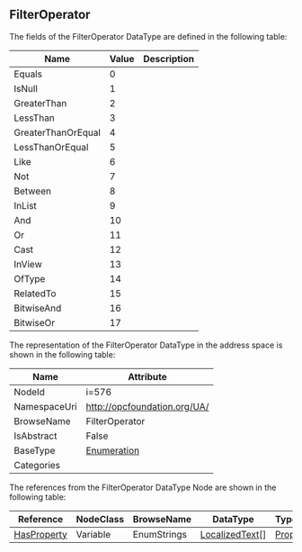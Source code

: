 <!-- datatype -->
## FilterOperator
  
<!-- end of description -->
The fields of the FilterOperator DataType are defined in the following table:  

|Name|Value| Description|
|---|---|---|
|Equals|0||
|IsNull|1||
|GreaterThan|2||
|LessThan|3||
|GreaterThanOrEqual|4||
|LessThanOrEqual|5||
|Like|6||
|Not|7||
|Between|8||
|InList|9||
|And|10||
|Or|11||
|Cast|12||
|InView|13||
|OfType|14||
|RelatedTo|15||
|BitwiseAnd|16||
|BitwiseOr|17||

The representation of the FilterOperator DataType in the address space is shown in the following table:  

|Name|Attribute|
|---|---|
|NodeId|i=576|
|NamespaceUri|http://opcfoundation.org/UA/|
|BrowseName|FilterOperator|
|IsAbstract|False|
|BaseType|[Enumeration](../../DataTypes/Enumeration/readme.md)|
|Categories||

The references from the FilterOperator DataType Node are shown in the following table:  

|Reference|NodeClass|BrowseName|DataType|TypeDefinition|ModellingRule|
|---|---|---|---|---|---|
|[HasProperty](../../ReferenceTypes/HasProperty/readme.md)|Variable|EnumStrings|[LocalizedText](../../DataTypes/LocalizedText/readme.md)[]|[PropertyType](../../VariableTypes/PropertyType/readme.md)|[Mandatory](../../Objects/Mandatory/readme.md)|


